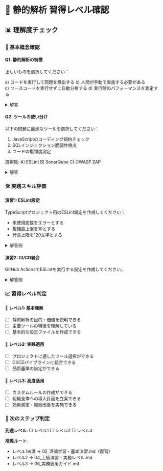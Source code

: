 # 🎯 静的解析 習得レベル確認

## 📊 理解度チェック

### 🧠 基本概念確認

#### Q1. 静的解析の特徴
正しいものを選択してください：

a) コードを実行して問題を検出する
b) 人間が手動で実施する必要がある  
c) ソースコードを実行せずに自動分析する
d) 実行時のパフォーマンスを測定する

<details>
<summary>解答</summary>
**正解**: c) ソースコードを実行せずに自動分析する
</details>

#### Q2. ツールの使い分け
以下の問題に最適なツールを選択してください：

1. JavaScriptのコーディング規約チェック
2. SQLインジェクション脆弱性検出  
3. コードの複雑度測定

選択肢: A) ESLint B) SonarQube C) OWASP ZAP

<details>
<summary>解答</summary>
1-A, 2-B, 3-B
</details>

### 🛠️ 実践スキル評価

#### 演習1: ESLint設定
TypeScriptプロジェクト用のESLint設定を作成してください：
- 未使用変数をエラーとする
- 複雑度上限を10とする
- 行長上限を120文字とする

<details>
<summary>解答例</summary>
```json
{
  "extends": ["@typescript-eslint/recommended"],
  "rules": {
    "no-unused-vars": "error",
    "complexity": ["error", 10],
    "max-len": ["error", {"code": 120}]
  }
}
```
</details>

#### 演習2: CI/CD統合
GitHub ActionsでESLintを実行する設定を作成してください。

<details>
<summary>解答例</summary>
```yaml
name: Lint Check
on: [push, pull_request]
jobs:
  lint:
    runs-on: ubuntu-latest
    steps:
    - uses: actions/checkout@v2
    - uses: actions/setup-node@v2
    - run: npm install
    - run: npm run lint
```
</details>

### 📈 習得レベル判定

#### 🎯 レベル1: 基本理解
- [ ] 静的解析の目的・価値を説明できる
- [ ] 主要ツールの特徴を理解している
- [ ] 基本的な設定ファイルを作成できる

#### 🎯 レベル2: 実践適用
- [ ] プロジェクトに適したツール選択ができる
- [ ] CI/CDパイプラインに統合できる
- [ ] 品質基準の設定ができる

#### 🎯 レベル3: 高度活用
- [ ] カスタムルールの作成ができる
- [ ] 組織全体への導入計画を立案できる
- [ ] 効果測定・継続改善を実施できる

### 🚀 次のステップ判定

**到達レベル**: □ レベル1 □ レベル2 □ レベル3

**推奨ルート**:
- レベル1未満 → 02_理論学習・基本演習.md（復習）
- レベル2 → 04_上級演習・実務レベル.md  
- レベル3 → 06_実務適用ガイド.md